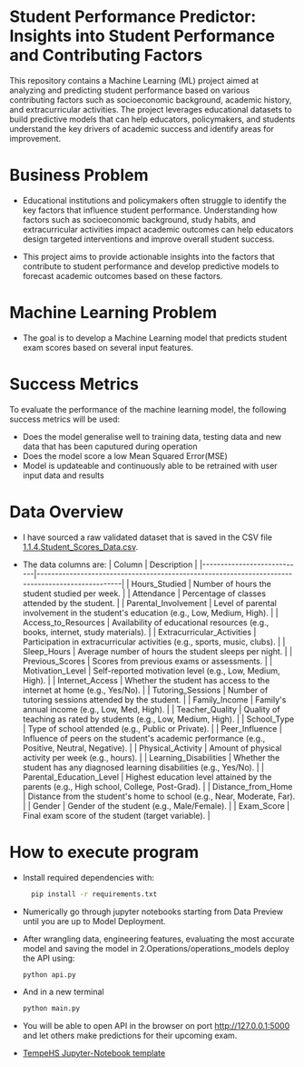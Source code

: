 # Student Performance Predictor: Insights into Student Performance and Contributing Factors

This repository contains a Machine Learning (ML) project aimed at analyzing and predicting student performance based on various contributing factors such as socioeconomic background, academic history, and extracurricular activities. The project leverages educational datasets to build predictive models that can help educators, policymakers, and students understand the key drivers of academic success and identify areas for improvement.

# Business Problem

- Educational institutions and policymakers often struggle to identify the key factors that influence student performance. Understanding how factors such as socioeconomic background, study habits, and extracurricular activities impact academic outcomes can help educators design targeted interventions and improve overall student success.

- This project aims to provide actionable insights into the factors that contribute to student performance and develop predictive models to forecast academic outcomes based on these factors.

# Machine Learning Problem

- The goal is to develop a Machine Learning model that predicts student exam scores based on several input features.

# Success Metrics

To evaluate the performance of the machine learning model, the following success metrics will be used:

- Does the model generalise well to training data, testing data and new data that has been caputured during operation
- Does the model score a low Mean Squared Error(MSE)
- Model is updateable and continuously able to be retrained with user input data and results

# Data Overview

- I have sourced a raw validated dataset that is saved in the CSV file [1.1.4.Student_Scores_Data.csv](/1.Model_Development/1.1.Data_Wrangling/1.1.4.Student_Scores_Data.csv).

- The data columns are:
  | Column | Description |
  |----------------------------|-------------------------------------------------------------------------------------------------|
  | Hours_Studied | Number of hours the student studied per week. |
  | Attendance | Percentage of classes attended by the student. |
  | Parental_Involvement | Level of parental involvement in the student's education (e.g., Low, Medium, High). |
  | Access_to_Resources | Availability of educational resources (e.g., books, internet, study materials). |
  | Extracurricular_Activities | Participation in extracurricular activities (e.g., sports, music, clubs). |
  | Sleep_Hours | Average number of hours the student sleeps per night. |
  | Previous_Scores | Scores from previous exams or assessments. |
  | Motivation_Level | Self-reported motivation level (e.g., Low, Medium, High). |
  | Internet_Access | Whether the student has access to the internet at home (e.g., Yes/No). |
  | Tutoring_Sessions | Number of tutoring sessions attended by the student. |
  | Family_Income | Family's annual income (e.g., Low, Med, High). |
  | Teacher_Quality | Quality of teaching as rated by students (e.g., Low, Medium, High). |
  | School_Type | Type of school attended (e.g., Public or Private). |
  | Peer_Influence | Influence of peers on the student's academic performance (e.g., Positive, Neutral, Negative). |
  | Physical_Activity | Amount of physical activity per week (e.g., hours). |
  | Learning_Disabilities | Whether the student has any diagnosed learning disabilities (e.g., Yes/No). |
  | Parental_Education_Level | Highest education level attained by the parents (e.g., High school, College, Post-Grad). |
  | Distance_from_Home | Distance from the student's home to school (e.g., Near, Moderate, Far). |
  | Gender | Gender of the student (e.g., Male/Female). |
  | Exam_Score | Final exam score of the student (target variable). |

# How to execute program

- Install required dependencies with:

  ```bash
    pip install -r requirements.txt
  ```

- Numerically go through jupyter notebooks starting from Data Preview until you are up to Model Deployment.
- After wrangling data, engineering features, evaluating the most accurate model and saving the model in 2.Operations/operations_models deploy the API using:

  ```bash
  python api.py
  ```

- And in a new terminal

  ```bash
  python main.py
  ```

- You will be able to open API in the browser on port http://127.0.0.1:5000 and let others make predictions for their upcoming exam.

- [TempeHS Jupyter-Notebook template](https://github.com/TempeHS/TempeHS_Jupyter-Notebook_DevContainer)
